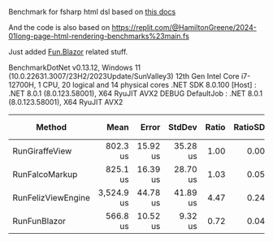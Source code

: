 Benchmark for fsharp html dsl based on [this docs](https://hamy.xyz/labs/2024-02_fsharp-html-dsl-long-page-benchmarks)

And the code is also based on https://replit.com/@HamiltonGreene/2024-01long-page-html-rendering-benchmarks%23main.fs

Just added [Fun.Blazor](https://github.com/slaveOftime/Fun.Blazor) related stuff.


BenchmarkDotNet v0.13.12, Windows 11 (10.0.22631.3007/23H2/2023Update/SunValley3)
12th Gen Intel Core i7-12700H, 1 CPU, 20 logical and 14 physical cores
.NET SDK 8.0.100
  [Host]     : .NET 8.0.1 (8.0.123.58001), X64 RyuJIT AVX2 DEBUG
  DefaultJob : .NET 8.0.1 (8.0.123.58001), X64 RyuJIT AVX2


| Method             | Mean       | Error    | StdDev   | Ratio | RatioSD | Gen0     | Gen1     | Gen2     | Allocated | Alloc Ratio |
|------------------- |-----------:|---------:|---------:|------:|--------:|---------:|---------:|---------:|----------:|------------:|
| RunGiraffeView     |   802.3 us | 15.92 us | 35.28 us |  1.00 |    0.00 | 166.0156 | 166.0156 | 166.0156 |   2.45 MB |        1.00 |
| RunFalcoMarkup     |   825.1 us | 16.39 us | 28.70 us |  1.03 |    0.05 | 166.0156 | 166.0156 | 166.0156 |   2.22 MB |        0.91 |
| RunFelizViewEngine | 3,524.9 us | 44.78 us | 41.89 us |  4.47 |    0.24 | 730.4688 | 562.5000 | 164.0625 |    9.2 MB |        3.75 |
| RunFunBlazor       |   566.8 us | 10.52 us |  9.32 us |  0.72 |    0.04 | 179.6875 | 154.2969 | 135.7422 |   1.04 MB |        0.42 |